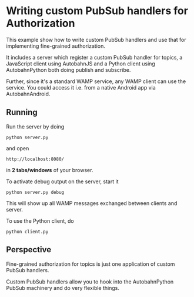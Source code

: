 Writing custom PubSub handlers for Authorization
================================================

This example show how to write custom PubSub handlers and use that for
implementing fine-grained authorization.

It includes a server which register a custom PubSub handler for topics,
a JavaScript client using AutobahnJS and a Python client using AutobahnPython
both doing publish and subscribe.

Further, since it's a standard WAMP service, any WAMP client can use
the service. You could access it i.e. from a native Android app via AutobahnAndroid.

Running
-------

Run the server by doing

    python server.py

and open

    http://localhost:8080/

in **2 tabs/windows** of your browser.


To activate debug output on the server, start it

    python server.py debug

This will show up all WAMP messages exchanged between clients and server.

To use the Python client, do

    python client.py


Perspective
-----------

Fine-grained authorization for topics is just one application of custom PubSub handlers.

Custom PubSub handlers allow you to hook into the AutobahnPython PubSub machinery
and do very flexible things.